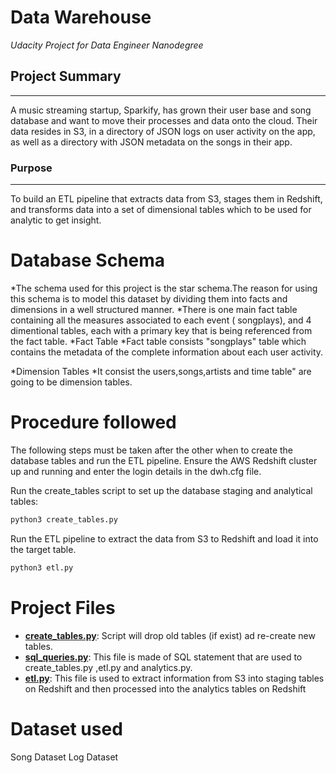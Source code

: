 # Data Warehouse

*Udacity Project for Data Engineer Nanodegree*

##  Project Summary
***
A music streaming startup, Sparkify, has grown their user base and song database and want to move their processes and data onto the cloud. Their data resides in S3, in a directory of JSON logs 
on user activity on the app, as well as a directory with JSON metadata on the songs in their app.
### Purpose
***
 To build an ETL pipeline that extracts data from S3, stages them in Redshift, and transforms data into a set of dimensional tables
which to be used for analytic to get insight.

# Database Schema

*The schema used for this project is the star schema.The reason for using this schema is to model this dataset by dividing them into facts and dimensions in a well structured manner.
*There is one main fact table containing all the measures associated to each event ( songplays), and 4 dimentional tables, each with a primary key that is being referenced from the fact table.
   *Fact Table
   *Fact table consists "songplays" table which contains the metadata of the complete information about each user activity. 

   *Dimension Tables
   *It consist the users,songs,artists and time table" are going to be dimension tables. 


# Procedure followed

The following steps must be taken after the other when to create the database tables and run the ETL pipeline.
Ensure the AWS Redshift cluster up and running and enter the login details in the dwh.cfg file. 

Run the create_tables script to set up the database staging and analytical tables:
```bash
python3 create_tables.py
```
Run the ETL pipeline to extract the data from S3 to Redshift and load it into the target table.
```bash
python3 etl.py
```

# Project Files

* **[create_tables.py](create_tables.py)**: Script will drop old tables (if exist) ad re-create new tables.
* **[sql_queries.py](sql_queries.py)**: This file is made of SQL statement that are used to create_tables.py ,etl.py and analytics.py.
* **[etl.py](etl.py)**: This file is used to extract information from S3 into staging tables on Redshift and 
                        then processed into the analytics tables on Redshift



# Dataset used
  
  Song Dataset
  Log Dataset 

 
 

